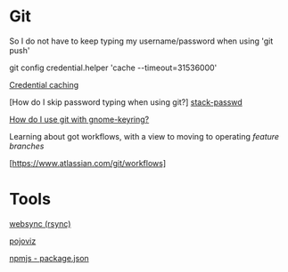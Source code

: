 
# Git

So I do not have to keep typing my username/password when using 'git push'

git config credential.helper 'cache --timeout=31536000'

[Credential caching][cred-cache]

[How do I skip password typing when using git?] [stack-passwd]

[How do I use git with gnome-keyring?][stack-gnome-git]


[cred-cache]: https://www.kernel.org/pub/software/scm/git/docs/v1.7.9/git-credential-cache.html#_examples
[stack-passwd]: http://stackoverflow.com/questions/5343068/is-there-a-way-to-skip-password-typing-when-using-https-github
[stack-gnome-git]: http://stackoverflow.com/questions/13385690/how-to-use-git-with-gnome-keyring-integration


Learning about got workflows, with a view to moving to operating *feature branches*

[https://www.atlassian.com/git/workflows]




# Tools

[websync (rsync)](http://furier.github.io/websync/)

[pojoviz](http://maurizzzio.github.io/PojoViz/public/vulcanize.html#readme)

[npmjs - package.json](https://www.npmjs.org/doc/files/package.json.html)

